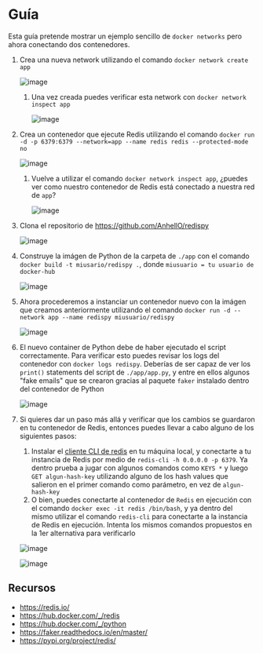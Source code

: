 # Guía

Esta guía pretende mostrar un ejemplo sencillo de `docker networks` pero ahora conectando dos contenedores.

1. Crea una nueva network utilizando el comando `docker network create app`
   
   ![image](https://user-images.githubusercontent.com/71090472/172039674-e23f7bca-f18c-4674-80ca-39e9e2397282.png)
   
   1. Una vez creada puedes verificar esta network con `docker network inspect app`

      ![image](https://user-images.githubusercontent.com/71090472/172039681-4f3fd9b4-5e47-4577-9e8c-06c3ef354807.png)

2. Crea un contenedor que ejecute Redis utilizando el comando `docker run -d -p 6379:6379 --network=app --name redis redis --protected-mode no`
   
   ![image](https://user-images.githubusercontent.com/71090472/172039769-58ba0784-0e10-4270-81df-ed1ff3a2eb6a.png)
   
   1. Vuelve a utilizar el comando `docker network inspect app`, ¿puedes ver como nuestro contenedor de Redis está conectado a nuestra red de `app`?

      ![image](https://user-images.githubusercontent.com/71090472/172039807-fae951a2-6b7d-4b4d-9bd3-ecf3ca31f725.png)

3. Clona el repositorio de <https://github.com/AnhellO/redispy>

   ![image](https://user-images.githubusercontent.com/71090472/172039863-66d5ba04-dd43-47f1-980c-f398a2b984cf.png)

4. Construye la imágen de Python de la carpeta de `./app` con el comando `docker build -t miusario/redispy .`, donde `miusuario = tu usuario de docker-hub`

   ![image](https://user-images.githubusercontent.com/71090472/172039949-aa9708fc-eeb6-44f6-9bab-dbf261584606.png)

5. Ahora procederemos a instanciar un contenedor nuevo con la imágen que creamos anteriormente utilizando el comando `docker run -d --network app --name redispy miusuario/redispy`

   ![image](https://user-images.githubusercontent.com/71090472/172040012-1d0345df-b9f1-4416-8d62-a1ad465fd54a.png)

6. El nuevo container de Python debe de haber ejecutado el script correctamente. Para verificar esto puedes revisar los logs del contenedor con `docker logs redispy`. Deberías de ser capaz de ver los `print()` statements del script de `./app/app.py`, y entre en ellos algunos "fake emails" que se crearon gracias al paquete `faker` instalado dentro del contenedor de Python

   ![image](https://user-images.githubusercontent.com/71090472/172040498-accd7a05-74b3-46fd-92a4-862a08ed856e.png)

7. Si quieres dar un paso más allá y verificar que los cambios se guardaron en tu contenedor de Redis, entonces puedes llevar a cabo alguno de los siguientes pasos:
   1. Instalar el [cliente CLI de redis](https://redis.io/topics/rediscli) en tu máquina local, y conectarte a tu instancia de Redis por medio de `redis-cli -h 0.0.0.0 -p 6379`. Ya dentro prueba a jugar con algunos comandos como `KEYS *` y luego `GET algun-hash-key` utilizando alguno de los hash values que salieron en el primer comando como parámetro, en vez de `algun-hash-key`
   2. O bien, puedes conectarte al contenedor de `Redis` en ejecución con el comando `docker exec -it redis /bin/bash`, y ya dentro del mismo utilizar el comando `redis-cli` para conectarte a la instancia de Redis en ejecución. Intenta los mismos comandos propuestos en la 1er alternativa para verificarlo

   ![image](https://user-images.githubusercontent.com/71090472/172041206-74aea25f-6d0b-4318-91f2-6d36c3d40140.png)

   ![image](https://user-images.githubusercontent.com/71090472/172041292-5b523144-61c2-4eaf-872b-586653e9cfd0.png)

## Recursos

- <https://redis.io/>
- <https://hub.docker.com/_/redis>
- <https://hub.docker.com/_/python>
- <https://faker.readthedocs.io/en/master/>
- <https://pypi.org/project/redis/>
